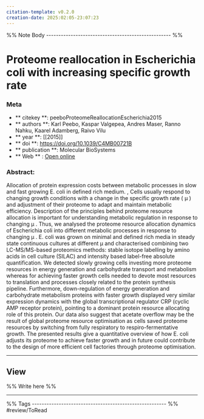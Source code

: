 ```yaml
---
citation-template: v0.2.0
creation-date: 2025:02:05-23:07:23
---
```


%% Note Body --------------------------------------------------- %%
# Proteome reallocation in Escherichia coli with increasing specific growth rate

### Meta
- ** citekey **: peeboProteomeReallocationEscherichia2015
- ** authors **: Karl Peebo, Kaspar Valgepea, Andres Maser, Ranno Nahku, Kaarel Adamberg, Raivo Vilu
- ** year **: [[2015]]
- ** doi **: https://doi.org/10.1039/C4MB00721B
- ** publication **: Molecular BioSystems
- ** Web ** : [Open online](https://xlink.rsc.org/?DOI=C4MB00721B)


### Abstract:
Allocation of protein expression costs between metabolic processes in slow and fast growing E. coli in defined rich medium. , Cells usually respond to changing growth conditions with a change in the specific growth rate ( μ ) and adjustment of their proteome to adapt and maintain metabolic efficiency. Description of the principles behind proteome resource allocation is important for understanding metabolic regulation in response to changing μ . Thus, we analysed the proteome resource allocation dynamics of Escherichia coli into different metabolic processes in response to changing μ . E. coli was grown on minimal and defined rich media in steady state continuous cultures at different μ and characterised combining two LC-MS/MS-based proteomics methods: stable isotope labelling by amino acids in cell culture (SILAC) and intensity based label-free absolute quantification. We detected slowly growing cells investing more proteome resources in energy generation and carbohydrate transport and metabolism whereas for achieving faster growth cells needed to devote most resources to translation and processes closely related to the protein synthesis pipeline. Furthermore, down-regulation of energy generation and carbohydrate metabolism proteins with faster growth displayed very similar expression dynamics with the global transcriptional regulator CRP (cyclic AMP receptor protein), pointing to a dominant protein resource allocating role of this protein. Our data also suggest that acetate overflow may be the result of global proteome resource optimisation as cells saved proteome resources by switching from fully respiratory to respiro-fermentative growth. The presented results give a quantitative overview of how E. coli adjusts its proteome to achieve faster growth and in future could contribute to the design of more efficient cell factories through proteome optimisation.

___

## View

%% Write here %%





___
%% Tags  ------------------------------------------------------- %%
#review/ToRead
